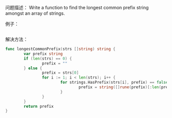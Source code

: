 问题描述：
Write a function to find the longest common prefix string amongst an array of strings.

例子：
```
```

解决方法：
```go
func longestCommonPrefix(strs []string) string {
        var prefix string
        if (len(strs) == 0) {
                prefix = ""
        } else {
                prefix = strs[0]
                for i := 1; i < len(strs); i++ {
                        for strings.HasPrefix(strs[i], prefix) == false {
                                prefix = string([]rune(prefix)[:len(prefix) - 1])
                        }
                }
        }
        return prefix
}
```
